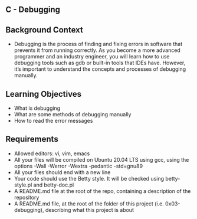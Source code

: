 ## C - Debugging

## Background Context
- Debugging is the process of finding and fixing errors in software that prevents it from running correctly. As you become a more advanced programmer and an industry engineer, you will learn how to use debugging tools such as gdb or built-in tools that IDEs have. However, it’s important to understand the concepts and processes of debugging manually.
## Learning Objectives
- What is debugging
- What are some methods of debugging manually
- How to read the error messages
## Requirements
- Allowed editors: vi, vim, emacs
- All your files will be compiled on Ubuntu 20.04 LTS using gcc, using the options -Wall -Werror -Wextra -pedantic -std=gnu89
- All your files should end with a new line
- Your code should use the Betty style. It will be checked using betty-style.pl and betty-doc.pl
- A README.md file at the root of the repo, containing a description of the repository
- A README.md file, at the root of the folder of this project (i.e. 0x03-debugging), describing what this project is about
